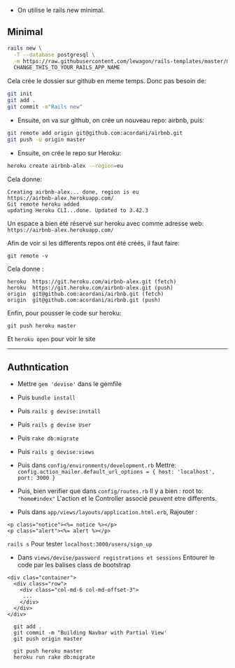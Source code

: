 - On utilise le rails new minimal.

## Minimal



```bash
rails new \
  -T --database postgresql \
  -m https://raw.githubusercontent.com/lewagon/rails-templates/master/minimal.rb \
  CHANGE_THIS_TO_YOUR_RAILS_APP_NAME
```


Cela  crée le dossier sur github en meme temps.
Donc pas besoin de:
```bash
git init
git add .
git commit -m"Rails new"
```

- Ensuite, on va sur github, on crée un nouveau repo: airbnb, puis:

```bash
git remote add origin git@github.com:acordani/airbnb.git
git push -u origin master
```

- Ensuite, on crée le repo sur Heroku:
```bash
heroku create airbnb-alex --region=eu
```

Cela donne:
```
Creating airbnb-alex... done, region is eu
https://airbnb-alex.herokuapp.com/
Git remote heroku added
updating Heroku CLI...done. Updated to 3.42.3
```
Un espace a bien été réservé sur heroku avec comme adresse web: ```https://airbnb-alex.herokuapp.com/```

Afin de voir si les differents repos ont été créés, il faut faire:

```git remote -v```

Cela donne :
```
heroku  https://git.heroku.com/airbnb-alex.git (fetch)
heroku  https://git.heroku.com/airbnb-alex.git (push)
origin  git@github.com:acordani/airbnb.git (fetch)
origin  git@github.com:acordani/airbnb.git (push)
```

Enfin, pour pousser le code sur heroku:
```
git push heroku master
```

Et ```heroku open``` pour voir le site

--------------------------------------------------------------------------------------------------------------
## Authntication

- Mettre ```gem 'devise'``` dans le gemfile

- Puis ```bundle install```

- Puis ```rails g devise:install```

- Puis ```rails g devise User```

- Puis ```rake db:migrate```

- Puis ```rails g devise:views```

- Puis dans ```config/environments/development.rb```
Mettre: ```config.action_mailer.default_url_options = { host: 'localhost', port: 3000 }```

- Puis, bien verifier que dans ```config/routes.rb```
Il y a bien : root to: ```"home#index"``` L'action et le Controller associé peuvent etre differents.

- Puis dans ```app/views/layouts/application.html.erb```,
Rajouter :
```
<p class="notice"><%= notice %></p>
<p class="alert"><%= alert %></p>
```

```rails s``` Pour tester ```localhost:3000/users/sign_up```

- Dans ```views/devise/password registrations et sessions```
Entourer le code par les balises class de bootstrap
```
<div clas="container">
  <div class="row">
    <div class="col-md-6 col-md-offset-3">
     ...
    </div>
  </div>
</div>
```

```
  git add .
  git commit -m "Building Navbar with Partial View'
  git push origin master

  git push heroku master
  heroku run rake db:migrate
```




